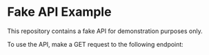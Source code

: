 # Fake API Example

This repository contains a fake API for demonstration purposes only.

To use the API, make a GET request to the following endpoint:

